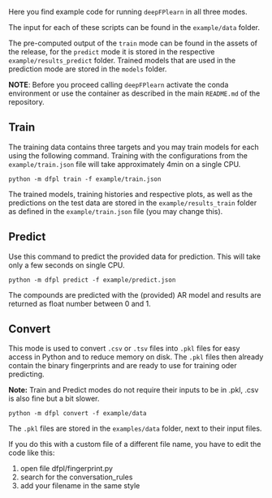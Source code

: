 Here you find example code for running `deepFPlearn` in all three modes.

The input for each of these scripts can be found in the `example/data` folder.

The pre-computed output of the `train` mode can be found in the assets of the release, for the `predict` mode it is 
stored in the respective `example/results_predict` folder.
Trained models that are used in the prediction mode are stored in the `models` folder.

**NOTE**: Before you proceed calling `deepFPlearn` activate the conda environment or use the container as described in the main `README.md` of the repository.

## Train

The training data contains three targets and you may train models for each using the following command.
Training with the configurations from the `example/train.json` file will take approximately 4min on a single CPU.
```
python -m dfpl train -f example/train.json
```
The trained models, training histories and respective plots, as well as the predictions on the test data are stored in the `example/results_train` folder as defined in the `example/train.json` file (you may change this).


## Predict

Use this command to predict the provided data for prediction.
This will take only a few seconds on single CPU.
```
python -m dfpl predict -f example/predict.json
```
The compounds are predicted with the (provided) AR model and results are returned as float number between 0 and 1.

## Convert

This mode is used to convert `.csv` or `.tsv` files into `.pkl` files for easy access in Python and to reduce memory on disk.
The `.pkl` files then already contain the binary fingerprints and are ready to use for training oder predicting.

**Note:** Train and Predict modes do not require their inputs to be in .pkl, .csv is also fine but a bit slower.

```
python -m dfpl convert -f example/data
```
The `.pkl` files are stored in the `examples/data` folder, next to their input files.

If you do this with a custom file of a different file name, you have to edit the code like this:

1. open file dfpl/fingerprint.py
2. search for the conversation_rules
3. add your filename in the same style
